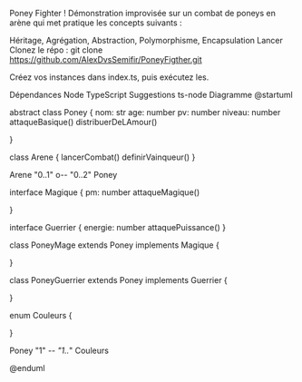 Poney Fighter !
Démonstration improvisée sur un combat de poneys en arène qui met pratique les concepts suivants :

Héritage,
Agrégation,
Abstraction,
Polymorphisme,
Encapsulation
Lancer
Clonez le répo : git clone https://github.com/AlexDvsSemifir/PoneyFigther.git

Créez vos instances dans index.ts, puis exécutez les.

Dépendances
Node
TypeScript
Suggestions
ts-node
Diagramme
@startuml

abstract class Poney {
  nom: str
  age: number
  pv: number
  niveau: number
  attaqueBasique()
  distribuerDeLAmour()

}

class Arene {
  lancerCombat()
  definirVainqueur()
}

Arene "0..1" o-- "0..2"  Poney

interface Magique {
  pm: number
  attaqueMagique()

}

interface Guerrier {
  energie: number
  attaquePuissance()
}

class PoneyMage extends Poney implements Magique {

}

class PoneyGuerrier extends Poney implements Guerrier {

}

enum Couleurs {

}

Poney "1" *-- "1..*" Couleurs

@enduml